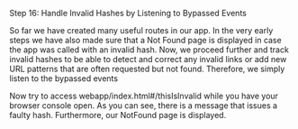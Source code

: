 Step 16: Handle Invalid Hashes by Listening to Bypassed Events

So far we have created many useful routes in our app. In the very early steps we have also made sure that a Not Found page is displayed in case the app was called with an invalid hash. Now, we proceed further and track invalid hashes to be able to detect and correct any invalid links or add new URL patterns that are often requested but not found. Therefore, we simply listen to the bypassed events

Now try to access webapp/index.html#/thisIsInvalid while you have your browser console open. As you can see, there is a message that issues a faulty hash. Furthermore, our NotFound page is displayed.
